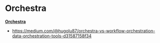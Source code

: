 # Orchestra

[**Orchestra**](https://www.getorchestra.io/)

- https://medium.com/@hugolu87/orchestra-vs-workflow-orchestration-data-orchestration-tools-d31587158f34
